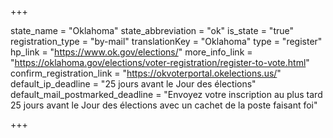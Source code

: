 +++

state_name = "Oklahoma"
state_abbreviation = "ok"
is_state = "true"
registration_type = "by-mail"
translationKey = "Oklahoma"
type = "register"
hp_link = "https://www.ok.gov/elections/"
more_info_link = "https://oklahoma.gov/elections/voter-registration/register-to-vote.html"
confirm_registration_link = "https://okvoterportal.okelections.us/"
default_ip_deadline = "25 jours avant le Jour des élections"
default_mail_postmarked_deadline = "Envoyez votre inscription au plus tard 25 jours avant le Jour des élections avec un cachet de la poste faisant foi"

+++